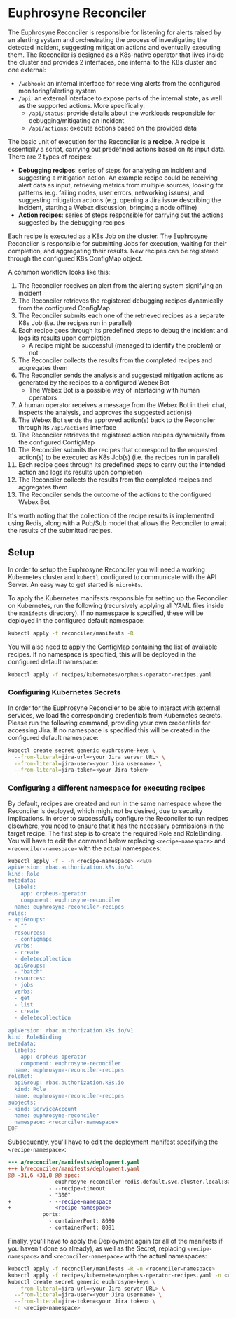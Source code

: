 # Euphrosyne Reconciler

The Euphrosyne Reconciler is responsible for listening for alerts raised by an alerting system and
orchestrating the process of investigating the detected incident, suggesting mitigation actions and
eventually executing them. The Reconciler is designed as a K8s-native operator that lives inside
the cluster and provides 2 interfaces, one internal to the K8s cluster and one external:
* `/webhook`: an internal interface for receiving alerts from the configured monitoring/alerting
  system
* `/api`: an external interface to expose parts of the internal state, as well as the supported
  actions. More specifically:
  * `/api/status`: provide details about the workloads responsible for debugging/mitigating an
    incident
  * `/api/actions`: execute actions based on the provided data

The basic unit of execution for the Reconciler is a **recipe**. A recipe is essentially a script,
carrying out predefined actions based on its input data. There are 2 types of recipes:
* **Debugging recipes**: series of steps for analysing an incident and suggesting a mitigation
  action. An example recipe could be receiving alert data as input, retrieving metrics from
  multiple sources, looking for patterns (e.g. failing nodes, user errors, networking issues), and
  suggesting mitigation actions (e.g. opening a Jira issue describing the incident, starting a
  Webex discussion, bringing a node offline)
* **Action recipes**: series of steps responsible for carrying out the actions suggested by the
  debugging recipes

Each recipe is executed as a K8s Job on the cluster. The Euphrosyne Reconciler is responsible for
submitting Jobs for execution, waiting for their completion, and aggregating their results. New
recipes can be registered through the configured K8s ConfigMap object.

A common workflow looks like this:
1. The Reconciler receives an alert from the alerting system signifying an incident
2. The Reconciler retrieves the registered debugging recipes dynamically from the configured
   ConfigMap
3. The Reconciler submits each one of the retrieved recipes as a separate K8s Job (i.e. the recipes
   run in parallel)
4. Each recipe goes through its predefined steps to debug the incident and logs its results upon
   completion
   * A recipe might be successful (managed to identify the problem) or not
5. The Reconciler collects the results from the completed recipes and aggregates them
6. The Reconciler sends the analysis and suggested mitigation actions as generated by the recipes
   to a configured Webex Bot
   * The Webex Bot is a possible way of interfacing with human operators
7. A human operator receives a message from the Webex Bot in their chat, inspects the analysis, and
   approves the suggested action(s)
8. The Webex Bot sends the approved action(s) back to the Reconciler through its `/api/actions`
   interface
9. The Reconciler retrieves the registered action recipes dynamically from the configured ConfigMap
10. The Reconciler submits the recipes that correspond to the requested action(s) to be executed as
    K8s Job(s) (i.e. the recipes run in parallel)
11. Each recipe goes through its predefined steps to carry out the intended action and logs its
    results upon completion
12. The Reconciler collects the results from the completed recipes and aggregates them
13. The Reconciler sends the outcome of the actions to the configured Webex Bot

It's worth noting that the collection of the recipe results is implemented using Redis, along with
a Pub/Sub model that allows the Reconciler to await the results of the submitted recipes.

## Setup

In order to setup the Euphrosyne Reconciler you will need a working Kubernetes cluster and
`kubectl` configured to communicate with the API Server. An easy way to get started is `microk8s`.

To apply the Kubernetes manifests responsible for setting up the Reconciler on Kubernetes, run the
following (recursively applying all YAML files inside the `manifests` directory). If no namespace
is specified, these will be deployed in the configured default namespace:

```bash
kubectl apply -f reconciler/manifests -R
```

You will also need to apply the ConfigMap containing the list of available recipes. If no namespace
is specified, this will be deployed in the configured default namespace:

```bash
kubectl apply -f recipes/kubernetes/orpheus-operator-recipes.yaml
```

### Configuring Kubernetes Secrets

In order for the Euphrosyne Reconciler to be able to interact with external services, we load the
corresponding credentials from Kubernetes secrets. Please run the following command, providing your
own credentials for accessing Jira. If no namespace is specified this will be created in the
configured default namespace:

```bash
kubectl create secret generic euphrosyne-keys \
  --from-literal=jira-url=<your Jira server URL> \
  --from-literal=jira-user=<your Jira username> \
  --from-literal=jira-token=<your Jira token>
```

### Configuring a different namespace for executing recipes

By default, recipes are created and run in the same namespace where the Reconciler is deployed,
which might not be desired, due to security implications. In order to successfully configure the
Reconciler to run recipes elsewhere, you need to ensure that it has the necessary permissions in
the target recipe. The first step is to create the required Role and RoleBinding. You will have to
edit the command below replacing `<recipe-namespace>` and `<reconciler-namespace>` with the actual
namespaces:

```bash
kubectl apply -f - -n <recipe-namespace> <<EOF
apiVersion: rbac.authorization.k8s.io/v1
kind: Role
metadata:
  labels:
    app: orpheus-operator
    component: euphrosyne-reconciler
  name: euphrosyne-reconciler-recipes
rules:
- apiGroups:
  - ""
  resources:
  - configmaps
  verbs:
  - create
  - deletecollection
- apiGroups:
  - "batch"
  resources:
  - jobs
  verbs:
  - get
  - list
  - create
  - deletecollection
---
apiVersion: rbac.authorization.k8s.io/v1
kind: RoleBinding
metadata:
  labels:
    app: orpheus-operator
    component: euphrosyne-reconciler
  name: euphrosyne-reconciler-recipes
roleRef:
  apiGroup: rbac.authorization.k8s.io
  kind: Role
  name: euphrosyne-reconciler-recipes
subjects:
- kind: ServiceAccount
  name: euphrosyne-reconciler
  namespace: <reconciler-namespace>
EOF
```

Subsequently, you'll have to edit the [deployment manifest](./reconciler/manifests/deployment.yaml)
specifying the `<recipe-namespace>`:

```diff
--- a/reconciler/manifests/deployment.yaml
+++ b/reconciler/manifests/deployment.yaml
@@ -31,6 +31,8 @@ spec:
             - euphrosyne-reconciler-redis.default.svc.cluster.local:80
             - --recipe-timeout
             - "300"
+            - --recipe-namespace
+            - <recipe-namespace>
           ports:
             - containerPort: 8080
             - containerPort: 8081
```

Finally, you'll have to apply the Deployment again (or all of the manifests if you haven't done so
already), as well as the Secret, replacing `<recipe-namespace>` and `<reconciler-namespace>` with
the actual namespaces:

```bash
kubectl apply -f reconciler/manifests -R -n <reconciler-namespace>
kubectl apply -f recipes/kubernetes/orpheus-operator-recipes.yaml -n <reconciler-namespace>
kubectl create secret generic euphrosyne-keys \
  --from-literal=jira-url=<your Jira server URL> \
  --from-literal=jira-user=<your Jira username> \
  --from-literal=jira-token=<your Jira token> \
  -n <recipe-namespace>
```
